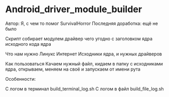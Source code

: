 # Android_driver_module_builder
Автор: Я, с чем то помог SurvivalHorror
Последняя доработка: ещё не было

Скрипт собирает модулем драйвер чего угодно с заголовком ядра исходного кода ядра

Что нам нужно
Линукс
Интернет
Исходники ядра, и нужных драйверов

 
Как пользоваться
Качаем нужный файл, кидаем в папку с исходниками ядра, открываем, меняем на своё и запускаем от имени рута


Особенности:

С логом в терминал build_terminal_log.sh
С логом в файл build_file_log.sh
